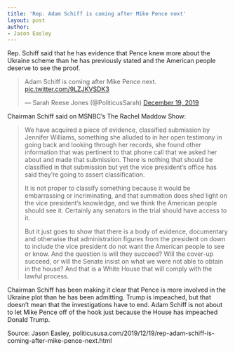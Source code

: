 ```yaml
---
title: 'Rep. Adam Schiff is coming after Mike Pence next'
layout: post
author:
- Jason Easley
---
```


Rep. Schiff said that he has evidence that Pence knew more about the Ukraine scheme than he has previously stated and the American people deserve to see the proof.

<blockquote class="twitter-tweet"><p lang="en" dir="ltr">Adam Schiff is coming after Mike Pence next. <a href="https://t.co/9LZJKVSDK3">pic.twitter.com/9LZJKVSDK3</a></p>&mdash; Sarah Reese Jones (@PoliticusSarah) <a href="https://twitter.com/PoliticusSarah/status/1207511598941835264?ref_src=twsrc%5Etfw">December 19, 2019</a></blockquote> <script async src="https://platform.twitter.com/widgets.js" charset="utf-8"></script>

Chairman Schiff said on MSNBC’s The Rachel Maddow Show:

> We have acquired a piece of evidence, classified submission by Jennifer Williams, something she alluded to in her open testimony in going back and looking through her records, she found other information that was pertinent to that phone call that we asked her about and made that submission. There is nothing that should be classified in that submission but yet the vice president’s office has said they’re going to assert classification.
>
> It is not proper to classify something because it would be embarrassing or incriminating, and that summation does shed light on the vice president’s knowledge, and we think the American people should see it. Certainly any senators in the trial should have access to it.
>
> But it just goes to show that there is a body of evidence, documentary and otherwise that administration figures from the president on down to include the vice president do not want the American people to see or know. And the question is will they succeed? Will the cover-up succeed, or will the Senate insist on what we were not able to obtain in the house? And that is a White House that will comply with the lawful process.

Chairman Schiff has been making it clear that Pence is more involved in the Ukraine plot than he has been admitting. Trump is impeached, but that doesn’t mean that the investigations have to end. Adam Schiff is not about to let Mike Pence off of the hook just because the House has impeached Donald Trump.

Source: Jason Easley, politicususa.com/2019/12/19/rep-adam-schiff-is-coming-after-mike-pence-next.html
